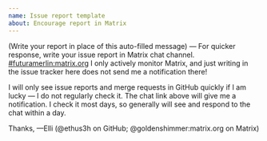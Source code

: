 ```yaml
---
name: Issue report template
about: Encourage report in Matrix
---
```

(Write your report in place of this auto-filled message) — For quicker response, write your issue report in Matrix chat channel. [#futuramerlin:matrix.org](https://matrix.to/#/%23futuramerlin:matrix.org) I only actively monitor Matrix, and just writing in the issue tracker here does not send me a notification there!

I will only see issue reports and merge requests in GitHub quickly if I am lucky — I do not regularly check it. The chat link above will give me a notification. I check it most days, so generally will see and respond to the chat within a day.

Thanks,
—Elli (@ethus3h on GitHub; @goldenshimmer:matrix.org on Matrix)
